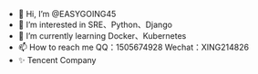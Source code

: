 - 👋 Hi, I’m @EASYGOING45 
- 👀 I’m interested in SRE、Python、Django
- 🌱 I’m currently learning Docker、Kubernetes
- 📫 How to reach me QQ：1505674928 Wechat：XING214826
- ✨ Tencent Company
<!---
EASYGOING45/EASYGOING45 is a ✨ special ✨ repository because its `README.md` (this file) appears on your GitHub profile.
You can click the Preview link to take a look at your changes.
--->
